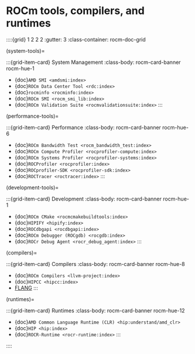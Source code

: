 <head>
  <meta charset="UTF-8">
  <meta name="description" content="ROCm API libraries & tools">
  <meta name="keywords" content="ROCm, API, libraries, tools, artificial intelligence, development,
  Communications, C++ primitives, Fast Fourier transforms, FFTs, random number generators, linear
  algebra, AMD">
</head>

# ROCm tools, compilers, and runtimes

::::{grid} 1 2 2 2
:gutter: 3
:class-container: rocm-doc-grid

(system-tools)=

:::{grid-item-card} System Management
:class-body: rocm-card-banner rocm-hue-1

* {doc}`AMD SMI <amdsmi:index>`
* {doc}`ROCm Data Center Tool <rdc:index>`
* {doc}`rocminfo <rocminfo:index>`
* {doc}`ROCm SMI <rocm_smi_lib:index>`
* {doc}`ROCm Validation Suite <rocmvalidationsuite:index>`
:::

(performance-tools)=

:::{grid-item-card} Performance
:class-body: rocm-card-banner rocm-hue-6

* {doc}`ROCm Bandwidth Test <rocm_bandwidth_test:index>`
* {doc}`ROCm Compute Profiler <rocprofiler-compute:index>`
* {doc}`ROCm Systems Profiler <rocprofiler-systems:index>`
* {doc}`ROCProfiler <rocprofiler:index>`
* {doc}`ROCprofiler-SDK <rocprofiler-sdk:index>`
* {doc}`ROCTracer <roctracer:index>`
:::

(development-tools)=

:::{grid-item-card} Development
:class-body: rocm-card-banner rocm-hue-1

* {doc}`ROCm CMake <rocmcmakebuildtools:index>`
* {doc}`HIPIFY <hipify:index>`
* {doc}`ROCdbgapi <rocdbgapi:index>`
* {doc}`ROCm Debugger (ROCgdb) <rocgdb:index>`
* {doc}`ROCr Debug Agent <rocr_debug_agent:index>`
:::

(compilers)=

:::{grid-item-card} Compilers
:class-body: rocm-card-banner rocm-hue-8

* {doc}`ROCm Compilers <llvm-project:index>`
* {doc}`HIPCC <hipcc:index>`
* [FLANG](https://github.com/ROCm/flang/)
:::

(runtimes)=

:::{grid-item-card} Runtimes
:class-body: rocm-card-banner rocm-hue-12

* {doc}`AMD Common Language Runtime (CLR) <hip:understand/amd_clr>`
* {doc}`HIP <hip:index>`
* {doc}`ROCR-Runtime <rocr-runtime:index>`
:::

::::
